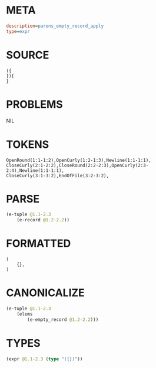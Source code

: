 # META
~~~ini
description=parens_empty_record_apply
type=expr
~~~
# SOURCE
~~~roc
({
}){
}
~~~
# PROBLEMS
NIL
# TOKENS
~~~zig
OpenRound(1:1-1:2),OpenCurly(1:2-1:3),Newline(1:1-1:1),
CloseCurly(2:1-2:2),CloseRound(2:2-2:3),OpenCurly(2:3-2:4),Newline(1:1-1:1),
CloseCurly(3:1-3:2),EndOfFile(3:2-3:2),
~~~
# PARSE
~~~clojure
(e-tuple @1.1-2.3
	(e-record @1.2-2.2))
~~~
# FORMATTED
~~~roc
(
	{},
)
~~~
# CANONICALIZE
~~~clojure
(e-tuple @1.1-2.3
	(elems
		(e-empty_record @1.2-2.2)))
~~~
# TYPES
~~~clojure
(expr @1.1-2.3 (type "({})"))
~~~
